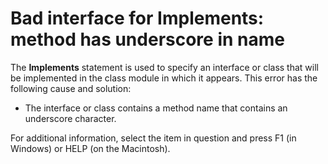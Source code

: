 
# Bad interface for Implements: method has underscore in name

The  **Implements** statement is used to specify an interface or class that will be implemented in the class module in which it appears. This error has the following cause and solution:



- The interface or class contains a method name that contains an underscore character.
    

For additional information, select the item in question and press F1 (in Windows) or HELP (on the Macintosh).
